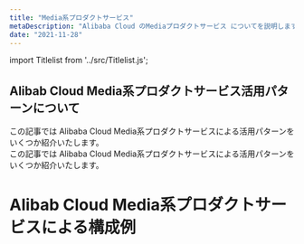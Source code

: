 ```yaml
---
title: "Media系プロダクトサービス"
metaDescription: "Alibaba Cloud のMediaプロダクトサービス についてを説明します"
date: "2021-11-28"
---
```


import Titlelist from '../src/Titlelist.js';




<!-- 
query MyQuery {
  allMarkdownRemark(
    filter: {fileAbsolutePath: {regex: "/usecase-media/"}}
    sort: {fields: fileAbsolutePath, order: ASC}
  ) {
    nodes {
      frontmatter {
        title
        metaTitle
        metaDescription
        date(formatString: "yyyy/MM/DD")
        author       
      }
      fileAbsolutePath
    }
  }
}
-->

## Alibab Cloud Media系プロダクトサービス活用パターンについて

この記事では Alibaba Cloud Media系プロダクトサービスによる活用パターンをいくつか紹介いたします。  
この記事では Alibaba Cloud Media系プロダクトサービスによる活用パターンをいくつか紹介いたします。

# Alibab Cloud Media系プロダクトサービスによる構成例


<Titlelist 
    metaTitle="日中間動画配信サーバーの構築"
    metaDescription="日中間動画配信サーバーの構築"
    url="https://pangsen.github.io/help/usecase-media/MEDIA_001_Japan-China_video_distribution_server"
    imageurl="https://raw.githubusercontent.com/sbcloud/help/master/content/usecase-media/Media_images_98012380860378000/20181202132152.png"
    date="2018/11/30"
    author="SBC engineer blog"
/>


